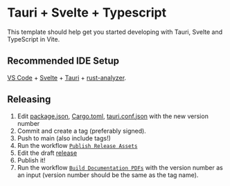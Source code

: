 # Tauri + Svelte + Typescript

This template should help get you started developing with Tauri, Svelte and TypeScript in Vite.

## Recommended IDE Setup

[VS Code](https://code.visualstudio.com/) + [Svelte](https://marketplace.visualstudio.com/items?itemName=svelte.svelte-vscode) + [Tauri](https://marketplace.visualstudio.com/items?itemName=tauri-apps.tauri-vscode) + [rust-analyzer](https://marketplace.visualstudio.com/items?itemName=rust-lang.rust-analyzer).

## Releasing
1. Edit [package.json](./package.json), [Cargo.toml](src-tauri/Cargo.toml), [tauri.conf.json](src-tauri/tauri.conf.json) with the new version number
2. Commit and create a tag (preferably signed).
3. Push to main (also include tags!)
4. Run the workflow [`Publish Release Assets`](https://github.com/MaFeLP/TransitTrail/actions/workflows/upload-release.yml)
5. Edit the draft [release](https://github.com/MaFeLP/TransitTrail/releases)
6. Publish it!
7. Run the workflow [`Build Documentation PDFs`](https://github.com/MaFeLP/TransitTrail/actions/workflows/documentation.yml) with the version number as an input (version number should be the same as the tag name).

